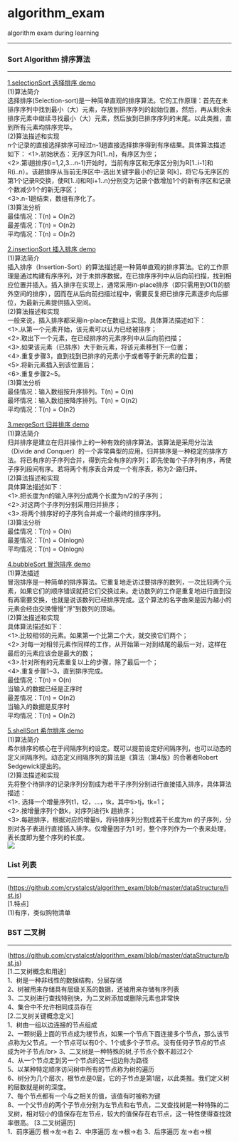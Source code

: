 # algorithm_exam
algorithm exam during learning
* * *
### Sort Algorithm 排序算法
---------------------------------------
[1.selectionSort 选择排序 demo](https://github.com/crystalcst/algorithm_exam/blob/master/sort/selectionSort.js)<br/>
(1)算法简介<br/>
选择排序(Selection-sort)是一种简单直观的排序算法。它的工作原理：首先在未排序序列中找到最小（大）元素，存放到排序序列的起始位置，然后，再从剩余未排序元素中继续寻找最小（大）元素，然后放到已排序序列的末尾。以此类推，直到所有元素均排序完毕。<br/>
(2)算法描述和实现<br/>
n个记录的直接选择排序可经过n-1趟直接选择排序得到有序结果。具体算法描述如下：
<1>.初始状态：无序区为R[1..n]，有序区为空；<br/>
<2>.第i趟排序(i=1,2,3…n-1)开始时，当前有序区和无序区分别为R[1..i-1]和R(i..n）。该趟排序从当前无序区中-选出关键字最小的记录 R[k]，将它与无序区的第1个记录R交换，使R[1..i]和R[i+1..n)分别变为记录个数增加1个的新有序区和记录个数减少1个的新无序区；<br/>
<3>.n-1趟结束，数组有序化了。<br/>
(3)算法分析<br/>
最佳情况：T(n) = O(n2)<br/>
最差情况：T(n) = O(n2)<br/>
平均情况：T(n) = O(n2)<br/>

[2.insertionSort 插入排序 demo](https://github.com/crystalcst/algorithm_exam/blob/master/sort/insersionSort.js)<br/>
(1)算法简介<br/>
插入排序（Insertion-Sort）的算法描述是一种简单直观的排序算法。它的工作原理是通过构建有序序列，对于未排序数据，在已排序序列中从后向前扫描，找到相应位置并插入。插入排序在实现上，通常采用in-place排序（即只需用到O(1)的额外空间的排序），因而在从后向前扫描过程中，需要反复把已排序元素逐步向后挪位，为最新元素提供插入空间。<br/>
(2)算法描述和实现<br/>
一般来说，插入排序都采用in-place在数组上实现。具体算法描述如下：<br/>
<1>.从第一个元素开始，该元素可以认为已经被排序；<br/>
<2>.取出下一个元素，在已经排序的元素序列中从后向前扫描；<br/>
<3>.如果该元素（已排序）大于新元素，将该元素移到下一位置；<br/>
<4>.重复步骤3，直到找到已排序的元素小于或者等于新元素的位置；<br/>
<5>.将新元素插入到该位置后；<br/>
<6>.重复步骤2~5。<br/>
(3)算法分析<br/>
最佳情况：输入数组按升序排列。T(n) = O(n)<br/>
最坏情况：输入数组按降序排列。T(n) = O(n2)<br/>
平均情况：T(n) = O(n2)<br/>

[3.mergeSort 归并排序 demo](https://github.com/crystalcst/algorithm_exam/blob/master/sort/mergeSort.js)<br/>
(1)算法简介<br/>
归并排序是建立在归并操作上的一种有效的排序算法。该算法是采用分治法（Divide and Conquer）的一个非常典型的应用。归并排序是一种稳定的排序方法。将已有序的子序列合并，得到完全有序的序列；即先使每个子序列有序，再使子序列段间有序。若将两个有序表合并成一个有序表，称为2-路归并。<br/>
(2)算法描述和实现<br/>
具体算法描述如下：<br/>
<1>.把长度为n的输入序列分成两个长度为n/2的子序列；<br/>
<2>.对这两个子序列分别采用归并排序；<br/>
<3>.将两个排序好的子序列合并成一个最终的排序序列。<br/>
(3)算法分析<br/>
最佳情况：T(n) = O(n)<br/>
最差情况：T(n) = O(nlogn)<br/>
平均情况：T(n) = O(nlogn)<br/>

[4.bubbleSort 冒泡排序 demo](https://github.com/crystalcst/algorithm_exam/blob/master/sort/bubbleSort.js)<br/>
(1)算法描述<br/>
冒泡排序是一种简单的排序算法。它重复地走访过要排序的数列，一次比较两个元素，如果它们的顺序错误就把它们交换过来。走访数列的工作是重复地进行直到没有再需要交换，也就是说该数列已经排序完成。这个算法的名字由来是因为越小的元素会经由交换慢慢“浮”到数列的顶端。<br/>
(2)算法描述和实现<br/>
具体算法描述如下：<br/>
<1>.比较相邻的元素。如果第一个比第二个大，就交换它们两个；<br/>
<2>.对每一对相邻元素作同样的工作，从开始第一对到结尾的最后一对，这样在最后的元素应该会是最大的数；<br/>
<3>.针对所有的元素重复以上的步骤，除了最后一个；<br/>
<4>.重复步骤1~3，直到排序完成。<br/>
最佳情况：T(n) = O(n)<br/>
当输入的数据已经是正序时<br/>
最差情况：T(n) = O(n2)<br/>
当输入的数据是反序时<br/>
平均情况：T(n) = O(n2)<br/>

[5.shellSort 希尔排序 demo](https://github.com/crystalcst/algorithm_exam/blob/master/sort/shellSort.js)<br/>
(1)算法简介<br/>
希尔排序的核心在于间隔序列的设定。既可以提前设定好间隔序列，也可以动态的定义间隔序列。动态定义间隔序列的算法是《算法（第4版》的合著者Robert Sedgewick提出的。<br/>
(2)算法描述和实现<br/>
先将整个待排序的记录序列分割成为若干子序列分别进行直接插入排序，具体算法描述：<br/>
<1>. 选择一个增量序列t1，t2，…，tk，其中ti>tj，tk=1；<br/>
<2>.按增量序列个数k，对序列进行k 趟排序；<br/>
<3>.每趟排序，根据对应的增量ti，将待排序列分割成若干长度为m 的子序列，分别对各子表进行直接插入排序。仅增量因子为1 时，整个序列作为一个表来处理，表长度即为整个序列的长度。<br/>
<img src="http://jbcdn2.b0.upaiyun.com/2016/09/ef9f6744ceba18ec7e9e1ae15f4f92e1.jpeg">

### List 列表
---------------------------------------
(https://github.com/crystalcst/algorithm_exam/blob/master/dataStructure/list.js)</br>
[1.特点]</br>
(1)有序，类似购物清单

### BST 二叉树
---------------------------------------
(https://github.com/crystalcst/algorithm_exam/blob/master/dataStructure/bst.js)</br>
[1.二叉树概念和用途]</br>
1、树是一种非线性的数据结构，分层存储</br>
2、树被用来存储具有层级关系的数据，还被用来存储有序列表</br>
3、二叉树进行查找特别快，为二叉树添加或删除元素也非常快</br>
4、集合中不允许相同成员存在</br>
[2.二叉树关键概念定义]</br>
1、树由一组以边连接的节点组成</br>
2、一颗树最上面的节点成为根节点，如果一个节点下面连接多个节点，那么该节点称为父节点。一个节点可以有0个、1个或多个子节点。没有任何子节点的节点成为叶子节点/br>
3、二叉树是一种特殊的树,子节点个数不超过2个</br>
4、从一个节点走到另一个节点的这一组边称为路径</br>
5、以某种特定顺序访问树中所有的节点称为树的遍历</br>
6、树分为几个层次，根节点是0层，它的子节点是第1层，以此类推。我们定义树的层数就是树的深度。</br>
7、每个节点都有一个与之相关的值，该值有时被称为键</br>
8、一个父节点的两个子节点分别为左节点和右节点，二叉查找树是一种特殊的二叉树，相对较小的值保存在左节点，较大的值保存在右节点，这一特性使得查找效率很高。
[3.二叉树遍历]</br>
1、前序遍历
根->左->右
2、中序遍历
左->根->右
3、后序遍历
左->右->根
